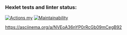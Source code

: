 ### Hexlet tests and linter status:

[![Actions my](https://github.com/zitaker/python-project-50/workflows/my-tests/badge.svg)](https://github.com/zitaker/python-project-50/actions)
[![Maintainability](https://api.codeclimate.com/v1/badges/1871fbf00e66f9f7fca4/maintainability)](https://codeclimate.com/github/zitaker/python-project-50/maintainability)  

https://asciinema.org/a/NVEoA36nYP0rRcGb09mCegB92  
